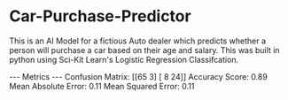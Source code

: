 # Car-Purchase-Predictor
This is an AI Model for a fictious Auto dealer which predicts whether a person will purchase a car based on their age and salary. This was built in python using Sci-Kit Learn's Logistic Regression Classifcation. 

--- Metrics ---
Confusion Matrix:
 [[65  3]
 [ 8 24]]
Accuracy Score: 0.89
Mean Absolute Error: 0.11
Mean Squared Error: 0.11
